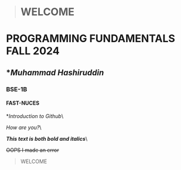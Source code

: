 > # WELCOME
# PROGRAMMING FUNDAMENTALS FALL 2024
## ****Muhammad Hashiruddin***
### BSE-1B
#### FAST-NUCES


**Introduction to Github*\

*How are you?*\

 ***This text is both bold and italics***\
 
~~OOPS I made an error~~
> WELCOME

